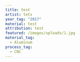 ```yaml
---
title: test
artist: tets
year_tag: "2017"
material: test
attribution: test
featured: /images/uploads/1.jpg
material_tag:
  - Aluminum
process_tag:
  - CNC
---
```

